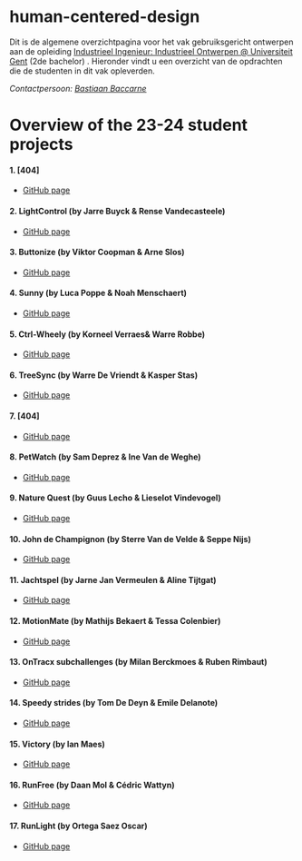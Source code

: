 # human-centered-design
Dit is de algemene overzichtpagina voor het vak gebruiksgericht ontwerpen aan de opleiding [Industrieel Ingenieur: Industrieel Ontwerpen @ Universiteit Gent](https://www.ugent.be/campus-kortrijk/nl/opleidingen/industrieel-ontwerpen) (2de bachelor) . 
Hieronder vindt u een overzicht van de opdrachten die de studenten in dit vak opleverden.   

*Contactpersoon: [Bastiaan Baccarne](mailto:bastiaan.baccarne@ugent.be?subject=[GitHub]%20Project%20Gebruiksgericht%2SOntwerpen)*



# Overview of the 23-24 student projects
#### 1. [404]
- [GitHub page]()

#### 2. LightControl (by Jarre Buyck & Rense Vandecasteele)
- [GitHub page](https://github.com/rensevdc/LightControl/)

#### 3. Buttonize (by Viktor Coopman & Arne Slos)
- [GitHub page](https://github.com/arneslos/UCD_SEM1)
  
#### 4. Sunny (by Luca Poppe & Noah Menschaert)
- [GitHub page](https://github.com/Noahmen2004/Finaal-rapport-Dashboard-Design)

#### 5. Ctrl-Wheely (by Korneel Verraes& Warre Robbe)
- [GitHub page](https://github.com/korneelverraes/Ctrl-Wheely)
  
#### 6. TreeSync (by Warre De Vriendt & Kasper Stas)
- [GitHub page](https://github.com/Kazn3/UCD_TreeSync)

#### 7. [404]
- [GitHub page]()

#### 8. PetWatch (by Sam Deprez & Ine Van de Weghe)
- [GitHub page](https://github.com/SamDeprez/UCD_SEM1)

#### 9. Nature Quest (by Guus Lecho & Lieselot Vindevogel)
- [GitHub page](https://github.com/lieselotvindevogel/UCD_SEM1)

#### 10. John de Champignon (by Sterre Van de Velde & Seppe Nijs)
- [GitHub page](https://github.com/sterrevdv/John-de-Champignon)

#### 11. Jachtspel (by Jarne Jan Vermeulen & Aline Tijtgat)
- [GitHub page](https://github.com/JarneVermeulen/UCD_SEM1)

#### 12. MotionMate (by Mathijs Bekaert & Tessa Colenbier)
- [GitHub page](https://github.com/tcolenbi/MotionMate)

#### 13. OnTracx subchallenges (by Milan Berckmoes & Ruben Rimbaut)
- [GitHub page](https://github.com/RUBRIM2000/UCD_SEM1/)

#### 14. Speedy strides (by Tom De Deyn & Emile Delanote)
- [GitHub page](https://github.com/TomDD04/UCD_SEM1)
  
#### 15. Victory (by Ian Maes)
- [GitHub page](https://github.com/iamaes/UCD_SEM1/)

#### 16. RunFree (by Daan Mol & Cédric Wattyn)
- [GitHub page](https://github.com/molleke1/UCD_SEM1/)

#### 17. RunLight (by Ortega Saez Oscar)
- [GitHub page](https://github.com/oortegas/UCD_SEM1/tree/oortegas-patch-1)
